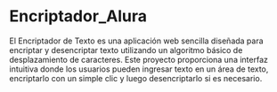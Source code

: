 # Encriptador_Alura
El Encriptador de Texto es una aplicación web sencilla diseñada para encriptar y desencriptar texto utilizando un algoritmo básico de desplazamiento de caracteres. Este proyecto proporciona una interfaz intuitiva donde los usuarios pueden ingresar texto en un área de texto, encriptarlo con un simple clic y luego desencriptarlo si es necesario.
